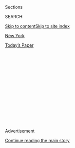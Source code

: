 <div id="app">

<div>

<div>

<div>

<div class="NYTAppHideMasthead css-1q2w90k e1suatyy0">

<div class="section css-ui9rw0 e1suatyy2">

<div class="css-eph4ug er09x8g0">

<div class="css-6n7j50">

</div>

<span class="css-1dv1kvn">Sections</span>

<div class="css-10488qs">

<span class="css-1dv1kvn">SEARCH</span>

</div>

[Skip to content](#site-content)[Skip to site index](#site-index)

</div>

<div id="masthead-section-label" class="css-1wr3we4 eaxe0e00">

[New
York](https://www.nytimes.com/section/nyregion)

</div>

<div class="css-10698na e1huz5gh0">

</div>

</div>

<div id="masthead-bar-one" class="section hasLinks css-15hmgas e1csuq9d3">

<div class="css-uqyvli e1csuq9d0">

</div>

<div class="css-1uqjmks e1csuq9d1">

</div>

<div class="css-9e9ivx">

[](https://myaccount.nytimes.com/auth/login?response_type=cookie&client_id=vi)

</div>

<div class="css-1bvtpon e1csuq9d2">

[Today’s
Paper](https://www.nytimes.com/section/todayspaper)

</div>

</div>

</div>

</div>

<div data-aria-hidden="false">

<div id="site-content" data-role="main">

<div>

<div class="css-1aor85t" style="opacity:0.000000001;z-index:-1;visibility:hidden">

<div class="css-1hqnpie">

<div class="css-epjblv">

<span class="css-17xtcya">[New
York](/section/nyregion)</span><span class="css-x15j1o">|</span><span class="css-fwqvlz">Did
New York Just Get the Nation’s Most Liberal
Legislature?</span>

</div>

<div class="css-k008qs">

<div class="css-1iwv8en">

<span class="css-18z7m18"></span>

<div>

</div>

</div>

<span class="css-1n6z4y">https://nyti.ms/2OR02KD</span>

<div class="css-1705lsu">

<div class="css-4xjgmj">

<div class="css-4skfbu" data-role="toolbar" data-aria-label="Social Media Share buttons, Save button, and Comments Panel with current comment count" data-testid="share-tools">

  - 
  - 
  - 
  - 
    
    <div class="css-6n7j50">
    
    </div>

  - 
  - 

</div>

</div>

</div>

</div>

</div>

</div>

<div id="NYT_TOP_BANNER_REGION" class="css-13pd83m">

</div>

<div id="top-wrapper" class="css-1sy8kpn">

<div id="top-slug" class="css-l9onyx">

Advertisement

</div>

[Continue reading the main
story](#after-top)

<div class="ad top-wrapper" style="text-align:center;height:100%;display:block;min-height:250px">

<div id="top" class="place-ad" data-position="top" data-size-key="top">

</div>

</div>

<div id="after-top">

</div>

</div>

<div>

<div id="sponsor-wrapper" class="css-1hyfx7x">

<div id="sponsor-slug" class="css-19vbshk">

Supported by

</div>

[Continue reading the main
story](#after-sponsor)

<div id="sponsor" class="ad sponsor-wrapper" style="text-align:center;height:100%;display:block">

</div>

<div id="after-sponsor">

</div>

</div>

<div class="css-186x18t">

</div>

<div class="css-1vkm6nb ehdk2mb0">

# Did New York Just Get the Nation’s Most Liberal Legislature?

</div>

Among those toppled by progressive insurgents was a Brooklyn assemblyman
who was first elected in 1972.

<div class="css-79elbk" data-testid="photoviewer-wrapper">

<div class="css-z3e15g" data-testid="photoviewer-wrapper-hidden">

</div>

<div class="css-1a48zt4 ehw59r15" data-testid="photoviewer-children">

![<span class="css-16f3y1r e13ogyst0" data-aria-hidden="true">Zohran
Mamdani, campaigning a week before last month’s legislative primary, was
one of several progressive Democrats who unseated incumbents in
Albany.</span><span class="css-cnj6d5 e1z0qqy90" itemprop="copyrightHolder"><span class="css-1ly73wi e1tej78p0">Credit...</span><span><span>Amr
Alfiky/The New York
Times</span></span></span>](https://static01.nyt.com/images/2020/07/24/nyregion/24nylegislature1/merlin_173641374_a7bd63aa-d753-4aeb-ba47-26c86a3ef2a7-articleLarge.jpg?quality=75&auto=webp&disable=upscale)

</div>

</div>

<div class="css-18e8msd">

<div class="css-pdw9fk epjyd6m0">

<div class="css-1txwxcy ey68jwv0" data-aria-hidden="true">

[![Jesse
McKinley](https://static01.nyt.com/images/2018/02/20/multimedia/author-jesse-mckinley/author-jesse-mckinley-thumbLarge.jpg
"Jesse McKinley")](https://www.nytimes.com/by/jesse-mckinley)[![Luis
Ferré-Sadurní](https://static01.nyt.com/images/2018/06/22/multimedia/author-luis-ferre-sadurni/author-luis-ferre-sadurni-thumbLarge.png
"Luis Ferré-Sadurní")](https://www.nytimes.com/by/luis-ferre-sadurni)

</div>

<div class="css-1baulvz">

By [<span class="css-1baulvz" itemprop="name">Jesse
McKinley</span>](https://www.nytimes.com/by/jesse-mckinley) and
[<span class="css-1baulvz last-byline" itemprop="name">Luis
Ferré-Sadurní</span>](https://www.nytimes.com/by/luis-ferre-sadurni)

</div>

</div>

  - 
    
    <div class="css-ld3wwf e16638kd2">
    
    Published July 24, 2020Updated Aug. 3,
    2020
    
    </div>

  - 
    
    <div class="css-4xjgmj">
    
    <div class="css-pvvomx" data-role="toolbar" data-aria-label="Social Media Share buttons, Save button, and Comments Panel with current comment count" data-testid="share-tools">
    
      - 
      - 
      - 
      - 
        
        <div class="css-6n7j50">
        
        </div>
    
      - 
      - 
    
    </div>
    
    </div>

</div>

</div>

<div class="section meteredContent css-1r7ky0e" name="articleBody" itemprop="articleBody">

<div class="css-1fanzo5 StoryBodyCompanionColumn">

<div class="css-53u6y8">

A slew of progressive challengers upset entrenched incumbents in the New
York Legislature in the recent [Democratic
primary](https://www.nytimes.com/2020/08/03/nyregion/nyc-mail-ballots-voting.html),
cementing their movement’s influence in Albany and making it likely that
the state government will become one of the most liberal in the nation.

The results, held up for weeks because of delays caused by the
coronavirus outbreak, set up potential clashes between an emboldened
Legislature eager to push the priorities of the left and Gov. Andrew M.
Cuomo, a moderate Democrat who generally favors a get-it-done
philosophy.

The most resonant symbol of the new wave was its defeat of Assemblyman
Joseph R. Lentol of Brooklyn, a Democratic stalwart and chair of the
powerful codes committee, who is serving his 24th term after first being
elected in 1972. Mr. Lentol, 77, conceded on Wednesday to[Emily
Gallagher](https://www.emilyforassembly.com/), 36, a community activist
in
Greenpoint.

<div class="css-79elbk" data-testid="photoviewer-wrapper">

<div class="css-z3e15g" data-testid="photoviewer-wrapper-hidden">

</div>

<div class="css-1a48zt4 ehw59r15" data-testid="photoviewer-children">

<div class="css-zgakxe erfvjey0">

<span class="css-1ly73wi e1tej78p0">Image</span>

<div class="css-zjzyr8">

<div data-testid="lazyimage-container" style="height:528.4444444444445px">

</div>

</div>

</div>

<span class="css-16f3y1r e13ogyst0" data-aria-hidden="true">Emily
Gallagher, shown in a photo from her campaign website. Ms. Gallagher, a
democratic socialist, upset Joseph Lentol, a 24-term assemblyman.</span>

</div>

</div>

The primary wins have the newcomers and their legislative allies
dreaming of passing bills on issues like criminal justice reform,
affordable housing and tax increases on the very wealthy, as well as
pressing for greater power in the annual and all-important budget
negotiations, which are usually dominated by Mr. Cuomo.

</div>

</div>

<div class="css-1fanzo5 StoryBodyCompanionColumn">

<div class="css-53u6y8">

Many will find common ground with a younger and more diverse crop of
legislators elected in 2018, when Democrats picked up eight seats in the
Senate to capture the majority.

The influence of those progressive lawmakers was first made clear last
year when the Legislature passed measures including changes to the
criminal justice and campaign finance systems; new gun control laws; new
rights for voters, immigrants and victims of violence; and bans on
plastic bags, toxic toys and offshore drilling.

Zohran Mamdani, a 28-year-old housing counselor and democratic socialist
who defeated Assemblywoman Aravella Simotas of Queens, said in an
interview that there was no question that the primary results would
“change the nature of the Assembly.”

“How much?” he asked. “That is what we’re going to show in the next
year.”

The primary results continued a run of success for insurgent left-wing
candidates for legislative and congressional races, including [the
victory of Jamaal
Bowman](https://www.nytimes.com/2020/07/17/nyregion/jamaal-bowman-eliot-engel.html)
over Representative Eliot L. Engel, declared last week.

</div>

</div>

<div class="css-1fanzo5 StoryBodyCompanionColumn">

<div class="css-53u6y8">

It also signaled a high-water mark for the Democratic Socialists of
America (D.S.A.), whose candidates won five primary races and firmly
established themselves as an electoral force in New York City and inside
the Democratic Party.

Their swift rise in the state comes just two years after their most
famous standard-bearer, Representative Alexandria Ocasio-Cortez, stunned
the party by defeating Joseph Crowley, the No. 4 House Democrat at the
time, in a June primary.

Mr. Lentol was actually endorsed by the Working Families Party, a
progressive labor-backed organization, and spent more money than any
other incumbent facing a challenge. He acknowledged that his district in
North Brooklyn, which includes Williamsburg and Greenpoint, had
undergone profound changes in the last decade.

“A lot of millennials who moved into the district didn’t know who I
was,” he said, saying he should have done a better job introducing
himself to voters, a proposition made more difficult by the coronavirus
outbreak.

</div>

</div>

<div>

</div>

<div class="css-1fanzo5 StoryBodyCompanionColumn">

<div class="css-53u6y8">

Mr. Lentol [played a central
role](https://brooklyneagle.com/articles/2017/04/24/lentol-reveals-how-he-got-raise-the-age-passed/)
in the passage of a series of changes in criminal procedure in recent
years, including [the 2017
law](https://www.nytimes.com/2017/04/10/nyregion/raise-the-age-new-york.html)
that raised the age of criminal responsibility to 18, a major victory
for those seeking reforms. Previously, New York had been just one of two
states to treat defendants as young as 16 as adults in Criminal Court, a
system that had been criticized for exposing young offenders to harsh
conditions in jails.

“It was a tough race," he said. “I gave it everything I had, and she
won.”

Ms. Gallagher, a democratic socialist who did not receive the D.S.A.’s
endorsement and had little institutional backing, said she hoped the
insurgent wins this cycle would inject more transparency into the way
policy is crafted in Albany and encourage legislators to “lean into”
more liberal legislation.

</div>

</div>

<div class="css-1fanzo5 StoryBodyCompanionColumn">

<div class="css-53u6y8">

“I think that for a long time, the political climate has told us that we
had to pretend to be a little bit less radical than we are,” she said.
“I think there’s probably a lot of people already in the Assembly who
wanted to enact bigger changes than they were enabled to.”

All told, the Assembly could have nearly two dozen new members when the
next Legislature is formally seated in January.

Most if not all of the primary wins over incumbents occurred in safely
Democratic seats, meaning the primary winner is almost assured of
winning a seat in the Legislature in November.

Ms. Simotas, 41, the first Greek-American woman elected to the Assembly,
was a relative newcomer to Albany, having served almost five terms in a
city where some members’ tenures date to the 1970s.

After she conceded on Wednesday, Mr. Mamdani, a Muslim who was born in
Uganda, celebrated his victory on Twitter with a two-word summation of
his political base:

“[Socialism
won,](https://twitter.com/ZohranKMamdani/status/1285981158480793606)” he
wrote.

The multiple defeats of incumbents also seemed to demonstrate the
weakened sway of Carl E. Heastie, the speaker of the Assembly, who
oversees the overwhelming Democratic majority in Albany’s lower chamber
and steered hundreds of thousands of dollars into the campaign coffers
of the most vulnerable incumbents.

Hank Sheinkopf, a veteran Democratic political consultant, said the
rejection of so many sitting Assembly members was a surprise considering
that Mr. Heastie, elected speaker in 2015, had earned a reputation as
fiercely protective of his conference.

“Speakers are supposed to be all-powerful, and their first priority is
protect their members,” he said. “So what happened?”

</div>

</div>

<div class="css-1fanzo5 StoryBodyCompanionColumn">

<div class="css-53u6y8">

In a statement, Mike Whyland, a spokesman for Mr. Heastie, suggested
that the losses served as a distraction from the work of legislating.

“The elections are over, and right now the speaker is focused on the
large volume of bills that are moving through the Assembly this week,”
Mr. Whyland said. “After this week’s work, he will be more than happy to
talk about the elections.”

The primary results also marked a significant win for the Working
Families Party (W.F.P.), which backed three challengers who unseated
incumbents, and endorsed 11 candidates who won Democratic primaries for
open seats in the Senate and Assembly.

Among those were Jessica González-Rojas, a Latina community activist who
unseated Michael DenDekker, a six-term legislator from Queens. In the
Bronx, Amanda Septimo, a labor organizer, clinched the nomination for
the Assembly seat of Carmen E. Arroyo, a 26-year incumbent who was
knocked off the ballot after a court ruled she submitted fraudulent
petitions.

In Brooklyn, Marcela Mitaynes, a tenant organizer who received a broad
swath of left-wing endorsements — including from the D.S.A., the W.F.P.
and Ms. Ocasio-Cortez — defeated [Félix W.
Ortiz](https://nyassembly.gov/mem/Felix-W-Ortiz), a longtime incumbent
who serves as the assistant speaker in the Assembly.

Mr. Ortiz, who faced three challengers, said the coronavirus pandemic
took him off the campaign trail and probably affected his chances of
being re-elected.

“I don’t think I would have done anything differently, other than,
maybe, I should have probably campaigned more,” he said. “But that’s
part of life.”

</div>

</div>

<div class="css-1fanzo5 StoryBodyCompanionColumn">

<div class="css-53u6y8">

In the 38th Assembly District, which encompasses the Glendale and
Woodhaven neighborhoods of Queens, Jenifer Rajkumar, an Indian-American
newcomer, defeated Michael G. Miller, who was elected in 2009.

At one point it seemed incumbents would stand to [benefit from the
disruption](https://www.nytimes.com/2020/06/18/nyregion/ny-progressives-elections-coronavirus.html)
created by the pandemic, which froze in-person campaigning and
door-knocking operations. But challengers shifted their approach,
investing in digital outreach and phone bank operations and harnessing
the appetite for change sparked by the recent protests over police
brutality.

They also appeared to more successfully target people voting by mail: In
many of the races, challengers pulled ahead of incumbents during the
absentee ballot count.

Christina Greer, an associate professor of political science at Fordham
University, said many incumbents probably depended on a small but
reliable base of supporters in their districts, while challengers tapped
into a larger population of eligible voters who may have been
marginalized or not as civically engaged in past elections.

“It’ll be interesting to see who from the old guard will see the
demographics in their district changing, and realize they’ve got to go a
little bit to the left to ward off challengers in the future,” she said.

Some of the primary races exposed rifts within the party’s left flank,
pitting challengers against incumbents that many Democrats considered
sufficiently progressive. Liberal groups were not always aligned behind
the same candidates.

In Brooklyn’s 57th District, for example, Phara Souffrant Forrest, a
nurse and tenant activist backed by the D.S.A., prevailed over
Assemblyman Walter T. Mosley, who was endorsed by the W.F.P.

</div>

</div>

<div class="css-1fanzo5 StoryBodyCompanionColumn">

<div class="css-53u6y8">

For the most part, however, the primary wins underscored the
generational shift unfolding in Albany.

Mr. Lentol, whose father and grandfather were also assemblymen, said he
didn’t know what he’d do next after nearly a half-century in Albany.

“They’re not ringing my phone yet,” he said. “But maybe they don’t know
I’m available.”

</div>

</div>

</div>

<div>

</div>

<div>

</div>

<div>

</div>

<div>

<div id="bottom-wrapper" class="css-1ede5it">

<div id="bottom-slug" class="css-l9onyx">

Advertisement

</div>

[Continue reading the main
story](#after-bottom)

<div id="bottom" class="ad bottom-wrapper" style="text-align:center;height:100%;display:block;min-height:90px">

</div>

<div id="after-bottom">

</div>

</div>

</div>

</div>

</div>

## Site Index

<div>

</div>

## Site Information Navigation

  - [© <span>2020</span> <span>The New York Times
    Company</span>](https://help.nytimes.com/hc/en-us/articles/115014792127-Copyright-notice)

<!-- end list -->

  - [NYTCo](https://www.nytco.com/)
  - [Contact
    Us](https://help.nytimes.com/hc/en-us/articles/115015385887-Contact-Us)
  - [Work with us](https://www.nytco.com/careers/)
  - [Advertise](https://nytmediakit.com/)
  - [T Brand Studio](http://www.tbrandstudio.com/)
  - [Your Ad
    Choices](https://www.nytimes.com/privacy/cookie-policy#how-do-i-manage-trackers)
  - [Privacy](https://www.nytimes.com/privacy)
  - [Terms of
    Service](https://help.nytimes.com/hc/en-us/articles/115014893428-Terms-of-service)
  - [Terms of
    Sale](https://help.nytimes.com/hc/en-us/articles/115014893968-Terms-of-sale)
  - [Site
    Map](https://spiderbites.nytimes.com)
  - [Help](https://help.nytimes.com/hc/en-us)
  - [Subscriptions](https://www.nytimes.com/subscription?campaignId=37WXW)

</div>

</div>

</div>

</div>
